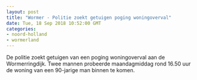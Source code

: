 ```yaml
---
layout: post
title: "Wormer - Politie zoekt getuigen poging woningoverval"
date: Tue, 18 Sep 2018 10:52:00 GMT
categories: 
- noord-holland 
- wormerland 
---
```


De politie zoekt getuigen van een poging woningoverval aan de Wormerringdijk. Twee mannen probeerde maandagmiddag rond 16.50 uur de woning van een 90-jarige man binnen te komen.
